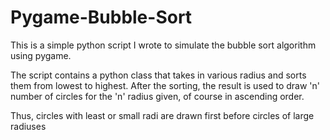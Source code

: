 # Pygame-Bubble-Sort

This is a simple python script I wrote to simulate
the bubble sort algorithm using pygame.

The script contains a python class that takes in various 
radius and sorts them from lowest to highest. After the sorting,
the result is used to draw 'n' number of circles for the 'n' radius 
given, of course in ascending order.

Thus, circles with least or small radi are drawn first before circles
of large radiuses
